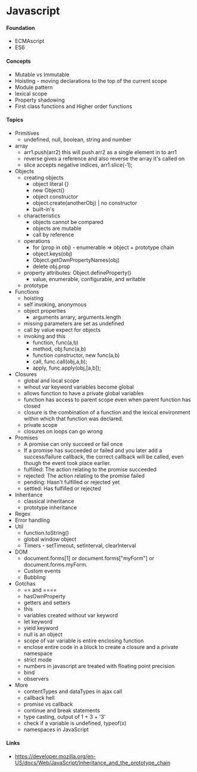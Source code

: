 # Javascript

#### Foundation
- ECMAscript
- ES6

#### Concepts
- Mutable vs Immutable
- Hoisting - moving declarations to the top of the current scope
- Module pattern
- lexical scope
- Property shadowing
- First class functions and Higher order functions

#### Topics
* Primitives
  - undefined, null, boolean, string and number
* array
	 - arr1.push(arr2) this will push arr2 as a single element in to arr1
   - reverse gives a reference and also reverse the array it's called on
   - slice accepts negative indices, arr1.slice(-1);
* Objects
	- creating objects
		- object literal {}
		- new Object()
		- object constructor
		- object.create(anotherObj) | no constructor
		- built-in's
	- characteristics
		- objects cannot be compared
		- objects are mutable
		- call by reference
	- operations
		- for (prop in obj) - enumerable => object + prototype chain
		- object.keys(obj)
		- Object.getOwnPropertyNames(obj)
		- delete obj.prop
	- property attributes: Object.defineProperty()
		- value, enumerable, configurable, and writable
	- prototype
* Functions
  - hoisting
  - self invoking, anonymous
  - object properties
  	- arguments arrary, arguments.length
  - missing parameters are set as undefined
  - call by value expect for objects
  - invoking and this
  	- function, func(a,b)
  	- method, obj.func(a,b)
  	- function constructor, new func(a,b)
  	- call, func.call(obj,a,b);
  	- apply, func.apply(obj,[a,b]);
* Closures
	- global and local scope
	- wihout var keyword variables become global
	- allows function to have a private global variables
	- function has access to parent scope even when parent function has closed
	- closure is the combination of a function and the lexical environment within which that function was declared.
	- private scope
	- closures on loops can go wrong
* Promises
	- A promise can only succeed or fail once
	- If a promise has succeeded or failed and you later add a success/failure callback, the correct callback will be called, even though the event took place earlier.
  - fulfilled: The action relating to the promise succeeded
  - rejected: The action relating to the promise failed
  - pending: Hasn't fulfilled or rejected yet
  - settled: Has fulfilled or rejected
* Inheritance
  - classical inheritance
  - prototype inheritance
* Regex
* Error handling
* Util
  - function.toString()
  - global window object
  - Timers - setTimeout, setInterval, clearInterval
* DOM
  - document.forms[1] or document.forms["myForm"] or document.forms.myForm.
  - Custom events
  - Bubbling
* Gotchas
  - == and ====
  - hasOwnProperty
  - getters and setters
  - this
  - variables created without var keyword
  - let keyword
  - yield keyword
  - null is an object
  - scope of var variable is entire enclosing function
  - enclose entire code in a block to create a closure and a private namespace
  - strict mode
  - numbers in javascript are treated with floating point precision
  - bind
  - observers
* More
  - contentTypes and dataTypes in ajax call
  - callback hell
  - promise vs callback
  - continue and break statements
  - type casting, output of 1 + 3 + '3'
  - check if a variable is undefined, typeof(x)
  - namespaces in JavaScript

#### Links
* https://developer.mozilla.org/en-US/docs/Web/JavaScript/Inheritance_and_the_prototype_chain
